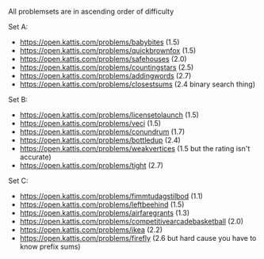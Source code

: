 All problemsets are in ascending order of difficulty

Set A:
- https://open.kattis.com/problems/babybites (1.5)
- https://open.kattis.com/problems/quickbrownfox (1.5)
- https://open.kattis.com/problems/safehouses (2.0)
- https://open.kattis.com/problems/countingstars (2.5)
- https://open.kattis.com/problems/addingwords (2.7)
- https://open.kattis.com/problems/closestsums (2.4 binary search thing)

Set B:
- https://open.kattis.com/problems/licensetolaunch (1.5)
- https://open.kattis.com/problems/veci (1.5)
- https://open.kattis.com/problems/conundrum (1.7)
- https://open.kattis.com/problems/bottledup (2.4)
- https://open.kattis.com/problems/weakvertices (1.5 but the rating isn't accurate)
- https://open.kattis.com/problems/tight (2.7)

Set C:
- https://open.kattis.com/problems/fimmtudagstilbod (1.1)
- https://open.kattis.com/problems/leftbeehind (1.5)
- https://open.kattis.com/problems/airfaregrants (1.3)
- https://open.kattis.com/problems/competitivearcadebasketball (2.0)
- https://open.kattis.com/problems/ikea (2.2)
- https://open.kattis.com/problems/firefly (2.6 but hard cause you have to know prefix sums)